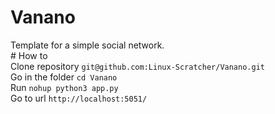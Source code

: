 # Vanano
Template for a simple social network.
<br># How to<br>
Clone repository
`git@github.com:Linux-Scratcher/Vanano.git`<br>
Go in the folder
`cd Vanano`<br>
Run
`nohup python3 app.py`<br>
Go to url
`http://localhost:5051/`
